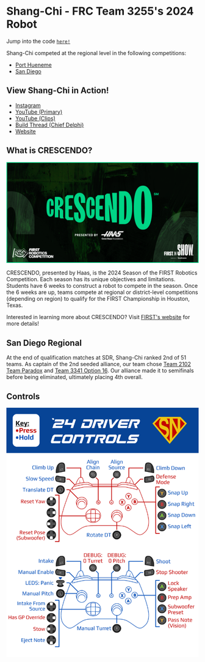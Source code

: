 # Shang-Chi - FRC Team 3255's 2024 Robot
Jump into the code [`here!`](src/main/java/frc/robot)

Shang-Chi competed at the regional level in the following competitions: 
- [Port Hueneme](https://www.thebluealliance.com/event/2024caph)
- [San Diego](https://www.thebluealliance.com/event/2024casd)

## View Shang-Chi in Action!
- [Instagram](https://www.instagram.com/frcteam3255/) 
- [YouTube (Primary)](https://www.youtube.com/@FRC3255)
- [YouTube (Clips)](https://www.youtube.com/@FRC3255Clips)
- [Build Thread (Chief Delphi)](https://www.chiefdelphi.com/t/frc-3255-supernurds-2024-build-thread/447181)
- [Website](https://supernurds.com)

## What is CRESCENDO?
![Crescendo Banner](src/main/assets/FRC_SocialDLC_FB_Post.png)

CRESCENDO, presented by Haas, is the 2024 Season of the FIRST Robotics Competition. Each season has its unique objectives and limitations. 
Students have 6 weeks to construct a robot to compete in the season. Once the 6 weeks are up, teams compete at regional or district-level 
competitions (depending on region) to qualify for the FIRST Championship in Houston, Texas.

Interested in learning more about CRESCENDO? Visit [FIRST's website](https://www.firstinspires.org/robotics/frc/game-and-season) for more details!

## San Diego Regional
At the end of qualification matches at SDR, Shang-Chi ranked 2nd of 51 teams. As captain of the 2nd seeded alliance, our team chose [Team 2102 Team Paradox](https://www.thebluealliance.com/team/2102/2024) and [Team 3341 Option 16](https://www.thebluealliance.com/team/3341/2024). Our alliance made it to semifinals before being eliminated, ultimately placing 4th overall.

## Controls
![Controls](src/main/assets/controllerMap2024.png)